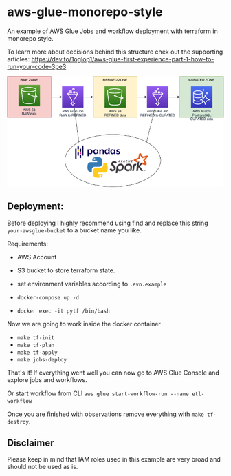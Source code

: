 # aws-glue-monorepo-style

An example of AWS Glue Jobs and workflow deployment with terraform in monorepo style.

To learn more about decisions behind this structure chek out the supporting articles:
https://dev.to/1oglop1/aws-glue-first-experience-part-1-how-to-run-your-code-3pe3

![architecture of this solution](arch_diagram.png)

## Deployment:

Before deploying I highly recommend using find and replace this string `your-awsglue-bucket` to a bucket name you like.

Requirements:

* AWS Account
* S3 bucket to store terraform state.

* set environment variables according to `.evn.example`
* `docker-compose up -d`
* `docker exec -it pytf /bin/bash`

Now we are going to work inside the docker container

* `make tf-init`
* `make tf-plan`
* `make tf-apply`
* `make jobs-deploy`

That's it!
If everything went well you can now go to AWS Glue Console and explore jobs and workflows. 

Or start workflow from CLI `aws glue start-workflow-run --name etl-workflow`

Once you are finished with observations remove everything with  `make tf-destroy`.

## Disclaimer

Please keep in mind that IAM roles used in this example are very broad and should not be used as is.